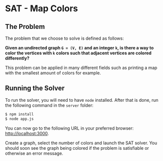 # SAT - Map Colors


## The Problem				
The problem that we choose to solve is defined as follows: 

**Given an undirected graph `G = (V, E)` and an integer `k`, is there a way to color the vertices with `k` colors such that adjacent vertices are colored differently?**

This problem can be applied in many different fields such as printing a map with the smallest amount of colors for example.

## Running the Solver
To run the solver, you will need to have `node` installed. After that is done, run the following command in the `server` folder:

```bash
$ npm install
$ node app.js
```

You can now go to the following URL in your preferred browser: [http://localhost:3000](http://localhost:3000). 

Create a graph, select the number of colors and launch the SAT solver. You should soon see the graph being colored if the problem is satisfiable or otherwise an error message.